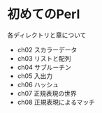 # 初めてのPerl
各ディレクトリと章について
- ch02 スカラーデータ
- ch03 リストと配列
- ch04 サブルーチン
- ch05 入出力
- ch06 ハッシュ
- ch07 正規表現の世界
- ch08 正規表現によるマッチ